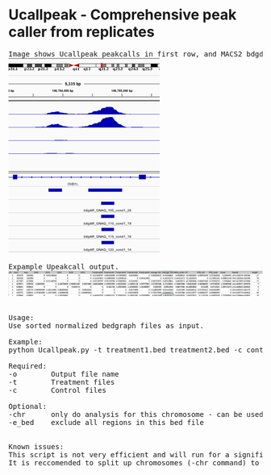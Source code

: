 # Ucallpeak -  Comprehensive peak caller from replicates

<pre>
Image shows Ucallpeak peakcalls in first row, and MACS2 bdgdiff calls with different stringency settings.
<img src="https://raw.githubusercontent.com/StefanKurtenbach/Ucallpeak/master/Example%20peak%20calling.png" width="300">

Expample Upeakcall output.
<img src="https://raw.githubusercontent.com/StefanKurtenbach/Ucallpeak/master/sample%20table.png" width="800">


Usage:
Use sorted normalized bedgraph files as input.

Example:
python Ucallpeak.py -t treatment1.bed treatment2.bed -c control1.bdg control2.bdg control3.bdg -o output.txt

Required:
-o        Output file name
-t        Treatment files
-c        Control files

Optional:
-chr      only do analysis for this chromosome - can be used to parallelize the script
-e_bed    exclude all regions in this bed file
  

Known issues:
This script is not very efficient and will run for a significant time. 
It is reccomended to split up chromosomes (-chr command) to paralellize and speed up the analysis.

</pre>
